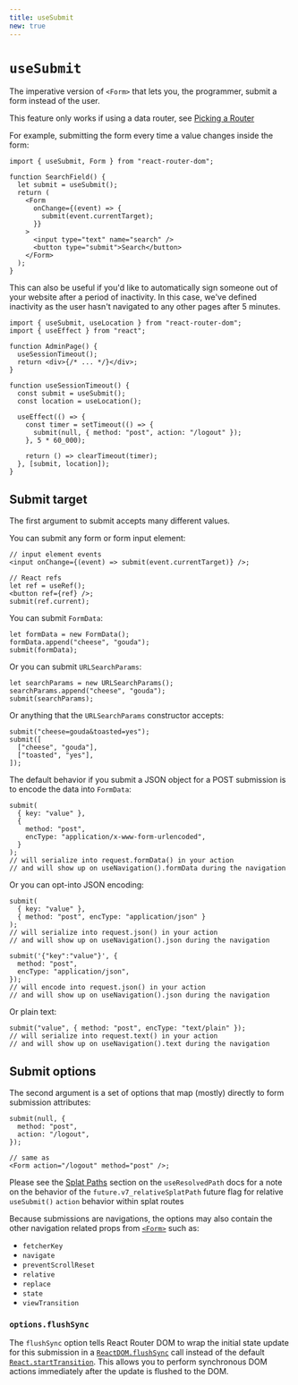 ```yaml
---
title: useSubmit
new: true
---
```


# `useSubmit`

The imperative version of `<Form>` that lets you, the programmer, submit a form instead of the user.

<docs-warning>This feature only works if using a data router, see [Picking a Router][pickingarouter]</docs-warning>

For example, submitting the form every time a value changes inside the form:

```tsx [8]
import { useSubmit, Form } from "react-router-dom";

function SearchField() {
  let submit = useSubmit();
  return (
    <Form
      onChange={(event) => {
        submit(event.currentTarget);
      }}
    >
      <input type="text" name="search" />
      <button type="submit">Search</button>
    </Form>
  );
}
```

This can also be useful if you'd like to automatically sign someone out of your website after a period of inactivity. In this case, we've defined inactivity as the user hasn't navigated to any other pages after 5 minutes.

```tsx lines=[1,10,15]
import { useSubmit, useLocation } from "react-router-dom";
import { useEffect } from "react";

function AdminPage() {
  useSessionTimeout();
  return <div>{/* ... */}</div>;
}

function useSessionTimeout() {
  const submit = useSubmit();
  const location = useLocation();

  useEffect(() => {
    const timer = setTimeout(() => {
      submit(null, { method: "post", action: "/logout" });
    }, 5 * 60_000);

    return () => clearTimeout(timer);
  }, [submit, location]);
}
```

## Submit target

The first argument to submit accepts many different values.

You can submit any form or form input element:

```tsx
// input element events
<input onChange={(event) => submit(event.currentTarget)} />;

// React refs
let ref = useRef();
<button ref={ref} />;
submit(ref.current);
```

You can submit `FormData`:

```tsx
let formData = new FormData();
formData.append("cheese", "gouda");
submit(formData);
```

Or you can submit `URLSearchParams`:

```tsx
let searchParams = new URLSearchParams();
searchParams.append("cheese", "gouda");
submit(searchParams);
```

Or anything that the `URLSearchParams` constructor accepts:

```tsx
submit("cheese=gouda&toasted=yes");
submit([
  ["cheese", "gouda"],
  ["toasted", "yes"],
]);
```

The default behavior if you submit a JSON object for a POST submission is to encode the data into `FormData`:

```tsx
submit(
  { key: "value" },
  {
    method: "post",
    encType: "application/x-www-form-urlencoded",
  }
);
// will serialize into request.formData() in your action
// and will show up on useNavigation().formData during the navigation
```

Or you can opt-into JSON encoding:

```tsx
submit(
  { key: "value" },
  { method: "post", encType: "application/json" }
);
// will serialize into request.json() in your action
// and will show up on useNavigation().json during the navigation

submit('{"key":"value"}', {
  method: "post",
  encType: "application/json",
});
// will encode into request.json() in your action
// and will show up on useNavigation().json during the navigation
```

Or plain text:

```tsx
submit("value", { method: "post", encType: "text/plain" });
// will serialize into request.text() in your action
// and will show up on useNavigation().text during the navigation
```

## Submit options

The second argument is a set of options that map (mostly) directly to form submission attributes:

```tsx
submit(null, {
  method: "post",
  action: "/logout",
});

// same as
<Form action="/logout" method="post" />;
```

<docs-info>Please see the [Splat Paths][relativesplatpath] section on the `useResolvedPath` docs for a note on the behavior of the `future.v7_relativeSplatPath` future flag for relative `useSubmit()` `action` behavior within splat routes</docs-info>

Because submissions are navigations, the options may also contain the other navigation related props from [`<Form>`][form] such as:

- `fetcherKey`
- `navigate`
- `preventScrollReset`
- `relative`
- `replace`
- `state`
- `viewTransition`

### `options.flushSync`

The `flushSync` option tells React Router DOM to wrap the initial state update for this submission in a [`ReactDOM.flushSync`][flush-sync] call instead of the default [`React.startTransition`][start-transition]. This allows you to perform synchronous DOM actions immediately after the update is flushed to the DOM.

[pickingarouter]: ../routers/picking-a-router
[form]: ../components/form
[flush-sync]: https://react.dev/reference/react-dom/flushSync
[start-transition]: https://react.dev/reference/react/startTransition
[relativesplatpath]: ../hooks/use-resolved-path#splat-paths
